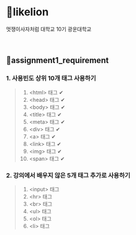 # 🦁likelion
멋쟁이사자처럼 대학교 10기 광운대학교
<br><br><br>
## 📖assignment1_requirement
### 1. 사용빈도 상위 10개 태그 사용하기
> 1. \<html> 태그  ✔
> 2. \<head> 태그  ✔
> 3. \<body> 태그  ✔
> 4. \<title> 태그 ✔
> 5. \<meta> 태그  ✔
> 6. \<div> 태그   ✔
> 7. \<a> 태그     ✔
> 8. \<link> 태그  ✔
> 9. \<img> 태그   ✔
> 10. \<span> 태그 ✔


### 2. 강의에서 배우지 않은 5개 태그 추가로 사용하기
> 1. \<input> 태그
> 2. \<hr> 태그
> 3. \<br> 태그
> 4. \<ul> 태그
> 5. \<ol> 태그
> 6. \<li> 태그
